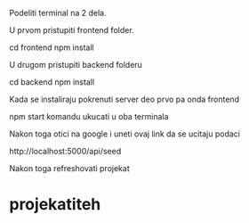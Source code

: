 Podeliti terminal na 2 dela.

U prvom pristupiti frontend folder.

cd frontend
npm install

U drugom pristupiti backend folderu

cd backend
npm install

Kada se instaliraju pokrenuti server deo prvo pa onda frontend

npm start komandu ukucati u oba terminala

Nakon toga otici na google i uneti ovaj link da se ucitaju podaci

http://localhost:5000/api/seed

Nakon toga refreshovati projekat
# projekatiteh
